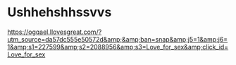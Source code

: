 # Ushhehshhssvvs
https://ogqael.llovesgreat.com/?utm_source=da57dc555e50572d&amp;&amp;ban=snap&amp;j5=1&amp;j6=1&amp;s1=227599&amp;s2=2088956&amp;s3=Love_for_sex&amp;click_id=Love_for_sex
